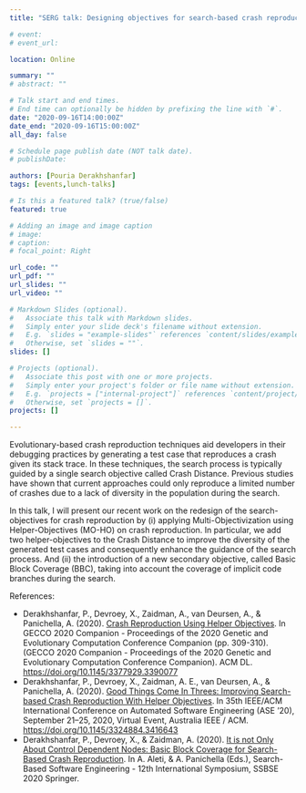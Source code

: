 ```yaml
---
title: "SERG talk: Designing objectives for search-based crash reproduction"

# event: 
# event_url: 

location: Online

summary: ""
# abstract: ""

# Talk start and end times.
# End time can optionally be hidden by prefixing the line with `#`.
date: "2020-09-16T14:00:00Z"
date_end: "2020-09-16T15:00:00Z"
all_day: false

# Schedule page publish date (NOT talk date).
# publishDate:

authors: [Pouria Derakhshanfar]
tags: [events,lunch-talks]

# Is this a featured talk? (true/false)
featured: true

# Adding an image and image caption
# image:
# caption: 
# focal_point: Right

url_code: ""
url_pdf: ""
url_slides: ""
url_video: ""

# Markdown Slides (optional).
#   Associate this talk with Markdown slides.
#   Simply enter your slide deck's filename without extension.
#   E.g. `slides = "example-slides"` references `content/slides/example-slides.md`.
#   Otherwise, set `slides = ""`.
slides: []

# Projects (optional).
#   Associate this post with one or more projects.
#   Simply enter your project's folder or file name without extension.
#   E.g. `projects = ["internal-project"]` references `content/project/deep-learning/index.md`.
#   Otherwise, set `projects = []`.
projects: []

---
```



Evolutionary-based crash reproduction techniques aid developers in their debugging practices by generating a test case that reproduces a crash given its stack trace. In these techniques, the search process is typically guided by a single search objective called Crash Distance. Previous studies have shown that current approaches could only reproduce a limited number of crashes due to a lack of diversity in the population during the search.

In this talk, I will present our recent work on the redesign of the search-objectives for crash reproduction by (i) applying Multi-Objectivization using Helper-Objectives (MO-HO) on crash reproduction. In particular, we add two helper-objectives to the Crash Distance to improve the diversity of the generated test cases and consequently enhance the guidance of the search process. And (ii) the introduction of a new secondary objective, called Basic Block Coverage (BBC), taking into account the coverage of implicit code branches during the search. 

References:
- Derakhshanfar, P., Devroey, X., Zaidman, A., van Deursen, A., & Panichella, A. (2020). [Crash Reproduction Using Helper Objectives](https://research.tudelft.nl/en/publications/crash-reproduction-using-helper-objectives). In GECCO 2020 Companion - Proceedings of the 2020 Genetic and Evolutionary Computation Conference Companion (pp. 309-310). (GECCO 2020 Companion - Proceedings of the 2020 Genetic and Evolutionary Computation Conference Companion). ACM DL. https://doi.org/10.1145/3377929.3390077
- Derakhshanfar, P., Devroey, X., Zaidman, A. E., van Deursen, A., & Panichella, A. (2020). [Good Things Come In Threes: Improving Search-based Crash Reproduction With Helper Objectives](https://research.tudelft.nl/en/publications/good-things-come-in-threes-improving-search-based-crash-reproduct). In 35th IEEE/ACM International Conference on Automated Software Engineering (ASE ’20), September 21–25, 2020, Virtual Event, Australia IEEE / ACM. https://doi.org/10.1145/3324884.3416643
- Derakhshanfar, P., Devroey, X., & Zaidman, A. (2020). [It is not Only About Control Dependent Nodes: Basic Block Coverage for Search-Based Crash Reproduction](https://research.tudelft.nl/en/publications/it-is-not-only-about-control-dependent-nodes-basic-block-coverage). In A. Aleti, & A. Panichella (Eds.), Search-Based Software Engineering - 12th International Symposium, SSBSE 2020 Springer.

